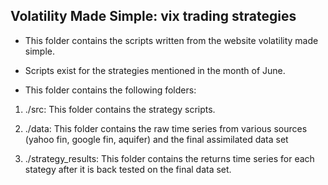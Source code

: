 ## Volatility Made Simple: vix trading strategies

- This folder contains the scripts written from the website volatility
made simple.

- Scripts exist for the strategies mentioned in the month of June.

- This folder contains the following folders:

1. ./src: This folder contains the strategy scripts.

2. ./data: This folder contains the raw time series from various
sources (yahoo fin, google fin, aquifer) and the final assimilated
data set

3. ./strategy_results: This folder contains the returns time series
for each stategy after it is back tested on the final data set.
